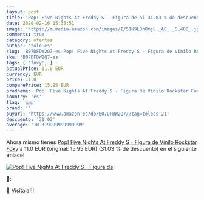 ```yaml
---
layout: post
title: 'Pop! Five Nights At Freddy S - Figura de al 31.03 % de descuento'
date: 2020-02-16 15:35:51
image: 'https://m.media-amazon.com/images/I/51N9LDn8mjL._AC_._SL400_.jpg'
comments: true
category: ofertas
author: 'tole.es'
slug: 'B07DFDW2Q7-es Pop! Five Nights At Freddy S - Figura de Vinilo Rockstar Foxy'
sku: 'B07DFDW2Q7-es'
tags: [ 'foxy', ]
actualPrice: 11.0 EUR
currency: EUR
price: 11.0
comparePrice: 15.95 EUR
prodname: 'Pop! Five Nights At Freddy S - Figura de Vinilo Rockstar Foxy'
country: 'es'
flag: '🇪🇸'
brand: ''
buyurl: 'https://www.amazon.es/dp/B07DFDW2Q7/?tag=tolees-21'
descuento: '31.03'
average: '10.319999999999999'
---
```


Ahora mismo tienes [Pop! Five Nights At Freddy S - Figura de Vinilo Rockstar Foxy](https://www.amazon.es/dp/B07DFDW2Q7/?tag=tolees-21) a 11.0 EUR (original: 15.95 EUR) (31.03 %  de descuento) en el siguiente enlace!

[![Pop! Five Nights At Freddy S - Figura de](https://m.media-amazon.com/images/I/51N9LDn8mjL._AC_._SL400_.jpg)](https://www.amazon.es/dp/B07DFDW2Q7/?tag=tolees-21)

🔎:


[🛒 Visítala!!!](https://www.amazon.es/dp/B07DFDW2Q7/?tag=tolees-21)
